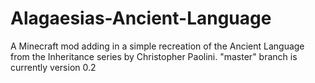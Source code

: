 # Alagaesias-Ancient-Language
A Minecraft mod adding in a simple recreation of the Ancient Language from the Inheritance series by Christopher Paolini.
"master" branch is currently version 0.2